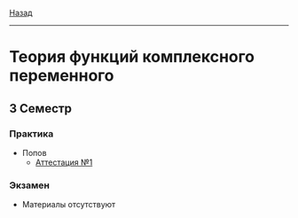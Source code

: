 [Назад](../../README.md)
***
# Теория функций комплексного переменного
## 3 Семестр
### Практика
+ Попов
  + [Аттестация №1](tfkp-att-1.md)
### Экзамен
+ Материалы отсутствуют
